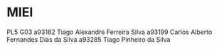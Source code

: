# MIEI
PL5
G03
a93182 Tiago Alexandre Ferreira Silva
a93199 Carlos Alberto Fernandes Dias da Silva
a93285 Tiago Pinheiro da Silva
